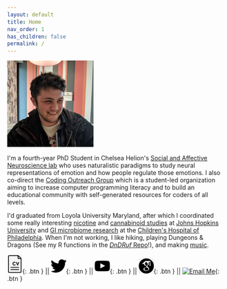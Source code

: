 ```yaml
---
layout: default
title: Home
nav_order: 1
has_children: false
permalink: /
---
```


<img src="/assets/images/Profile.jpg" alt="profile_photo" width="200"/>

I'm a fourth-year PhD Student in Chelsea Helion's [Social and Affective Neuroscience lab](https://sites.temple.edu/sanlab/) who uses naturalistic paradigms to study neural representations of emotion and how people regulate those emotions. I also co-direct the [Coding Outreach Group](https://tu-coding-outreach-group.github.io) which is a student-led organization aiming to increase computer programming literacy and to build an educational community with self-generated resources for coders of all levels.   
  
I'd graduated from Loyola University Maryland, after which I coordinated some really interesting [nicotine](https://www-nejm-org.libproxy.temple.edu/doi/10.1056/NEJMsa1502403?url_ver=Z39.88-2003&rfr_id=ori:rid:crossref.org&rfr_dat=cr_pub%3dwww.ncbi.nlm.nih.gov) and [cannabinoid studies](https://academic-oup-com.libproxy.temple.edu/jat/article/41/2/83/2967155) at [Johns Hopkins University](https://www.hopkinsmedicine.org/psychiatry/research/bpru) and [GI microbiome research](https://www-tandfonline-com.libproxy.temple.edu/doi/full/10.1080/19490976.2022.2083417?tab=permissions&scroll=top) at the [Children's Hospital of Philadelphia](https://www.chop.edu/centers-programs/division-gastroenterology-hepatology-and-nutrition).  When I'm not working, I like hiking, playing Dungeons & Dragons (See my R functions in the [*DnDRuf* Repo](https://github.com/wj-mitchell/DnDRuf)!), and making [music](https://doorprizeband.bandcamp.com/releases).

[<img src="/assets/images/cv_BW.png" alt="CV" width="35"/>](/docs/CV.pdf){: .btn } || [<img src="/assets/images/twitter_BW.png" alt="Twitter Profile" width="35"/>](https://twitter.com/wjmitchell_){: .btn } || [<img src="/assets/images/youtube_BW.png" alt="Youtube Channel" width="35"/>](https://www.youtube.com/channel/UCCWDaY812TBOQ2iaXk3buLg){: .btn } || [<img src="/assets/images/scholar_BW.png" alt="Google Scholar Page" width="35"/>](https://scholar.google.com/citations?user=UtUW1zIAAAAJ&hl=en){: .btn } || [<img src="/assets/images/email_BW.tiff" alt="Email Me" width="35"/>](mailto:billy.mitchell@temple.edu){: .btn }  
